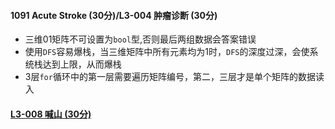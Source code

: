 

#### 1091 Acute Stroke (30分)/L3-004 肿瘤诊断 (30分)

* 三维01矩阵不可设置为```bool```型,否则最后两组数据会答案错误
* 使用```DFS```容易爆栈，当三维矩阵中所有元素均为1时，```DFS```的深度过深，会使系统栈达到上限，从而爆栈
* 3层```for```循环中的第一层需要遍历矩阵编号，第二，三层才是单个矩阵的数据读入


#### [L3-008 喊山 (30分)](https://github.com/xiean927/code/blob/master/PAT/%E5%9B%A2%E4%BD%93%E7%A8%8B%E5%BA%8F%E8%AE%BE%E8%AE%A1%E5%A4%A9%E6%A2%AF%E8%B5%9B-%E7%BB%83%E4%B9%A0%E9%9B%86/L3-008%20%E5%96%8A%E5%B1%B1%20(30%E5%88%86).md)









